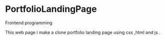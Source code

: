 # PortfolioLandingPage
Frontend programming

This web page i make a clone portfolio landing page using css ,html and js .
